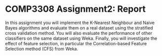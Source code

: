 # COMP3308 Assignment2: Report
In this assignment you will implement the K-Nearest Neighbour and Naive Bayes algorithms and evaluate them on a real dataset using the stratified cross validation method. You will also evaluate the performance of other classifiers on the same dataset using Weka. Finally, you will investigate the effect of feature selection, in particular the Correlation-based Feature Selection method (CFS) from Weka.
